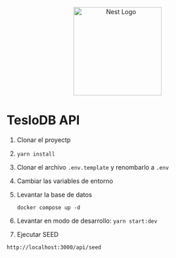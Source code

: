 <p align="center">
  <a href="http://nestjs.com/" target="blank"><img src="https://nestjs.com/img/logo-small.svg" width="200" alt="Nest Logo" /></a>
</p>

# TesloDB API

1. Clonar el proyectp

2. ```yarn install```

3. Clonar el archivo ```.env.template``` y renombarlo a ```.env```

4. Cambiar las variables de entorno

5. Levantar la base de datos

    ```docker compose up -d```

6. Levantar en modo de desarrollo: ```yarn start:dev```

7. Ejecutar SEED
```
http://localhost:3000/api/seed
```
